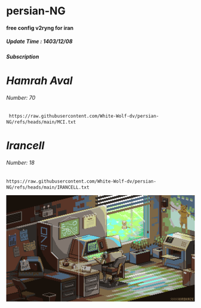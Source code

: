 # persian-NG

#### free config v2ryng for iran


<h5>Update Time : 1403/12/08</h5>

##### Subscription

  # *****Hamrah Aval*****

<h6>Number: 70 </h6>

     https://raw.githubusercontent.com/White-Wolf-dv/persian-NG/refs/heads/main/MCI.txt

# *****Irancell*****

<h6>Number: 18</h6>

    https://raw.githubusercontent.com/White-Wolf-dv/persian-NG/refs/heads/main/IRANCELL.txt

<p align="center">
<img  src="https://github.com/White-Wolf-dv/White-Wolf-dv/blob/main/14.gif">
</p>
